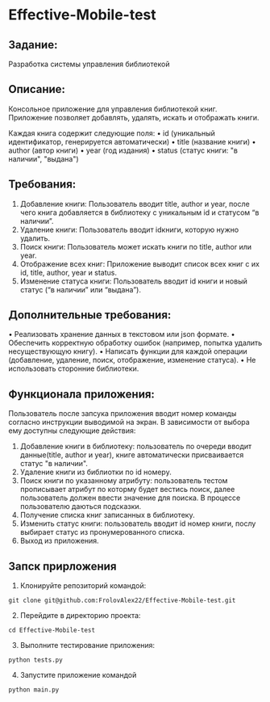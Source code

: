 # Effective-Mobile-test

## Задание:
Разработка системы управления библиотекой

## Описание:
Консольное приложение для управления библиотекой книг. Приложение позволяет добавлять, удалять, искать и отображать книги.

Каждая книга содержит следующие поля:
 • id (уникальный идентификатор, генерируется автоматически)
 • title (название книги)
 • author (автор книги)
 • year (год издания)
 • status (статус книги: "в наличии", "выдана")

## Требования:
 1. Добавление книги: Пользователь вводит title, author и year, после чего книга добавляется в библиотеку с уникальным id и статусом “в наличии”.
 2. Удаление книги: Пользователь вводит idкниги, которую нужно удалить.
 3. Поиск книги: Пользователь может искать книги по title, author или year.
 4. Отображение всех книг: Приложение выводит список всех книг с их id, title, author, year и status.
 5. Изменение статуса книги: Пользователь вводит id книги и новый статус (“в наличии” или “выдана”).

## Дополнительные требования:
 • Реализовать хранение данных в текстовом или json формате.
 • Обеспечить корректную обработку ошибок (например, попытка удалить несуществующую книгу).
 • Написать функции для каждой операции (добавление, удаление, поиск, отображение, изменение статуса).
 • Не использовать сторонние библиотеки.

## Функционала приложения:
Пользователь после запсука приложения вводит номер команды согласно инструкции выводимой на экран.
В зависимости от выбора ему доступны следующие действия:
1. Добавление книги в библиотеку: пользователь по очереди вводит данные(title, author и year),
книге автоматически присваивается статус "в наличии".
2. Удаление книги из библиотки по id номеру.
3. Поиск книги по указанному атрибуту: пользователь тестом прописывает атрибут по которму будет вестись поиск,
далее пользователь должен ввести значение для поиска. В процессе пользователю даються подсказки.
4. Получение списка книг записанных в библиотеку.
5. Изменить статус книги: пользователь вводит id номер книги, послу выбирает статус из пронумерованного списка.
6. Выход из приложения.

## Запск прирложения
1. Клонируйте репозиторий командой:
```
git clone git@github.com:FrolovAlex22/Effective-Mobile-test.git
```
2. Перейдите в директорию проекта:
```
cd Effective-Mobile-test
```
3. Выполните тестирование приложения:
```
python tests.py
```
4. Запустите приложение командой
```
python main.py
```
